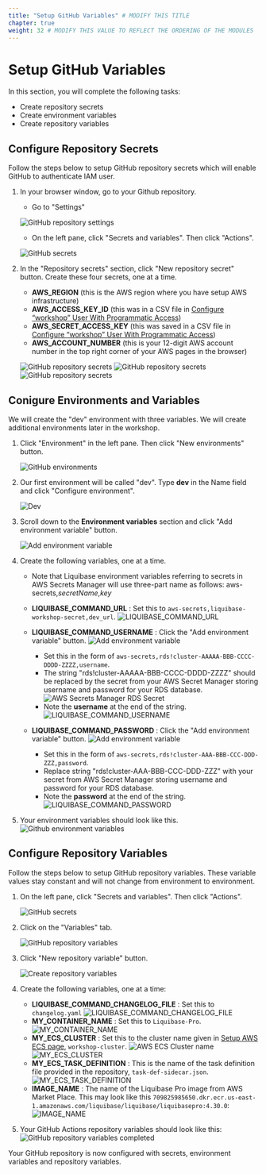 ```yaml
---
title: "Setup GitHub Variables" # MODIFY THIS TITLE
chapter: true
weight: 32 # MODIFY THIS VALUE TO REFLECT THE ORDERING OF THE MODULES
---
```


# Setup GitHub Variables 

In this section, you will complete the following tasks:

* Create repository secrets
* Create environment variables
* Create repository variables

## Configure Repository Secrets

Follow the steps below to setup GitHub repository secrets which will enable GitHub to authenticate IAM user.

1. In your browser window, go to your Github repository. 

    * Go to "Settings"

    ![GitHub repository settings](/images/lab1_setup_liquibase/github_settings_1.png?width=800px&classes=border,shadow)

    * On the left pane, click "Secrets and variables". Then click "Actions".

    ![GitHub secrets](/images/lab1_setup_liquibase/github_secrets_1.png?width=400px&classes=border,shadow)

1. In the "Repository secrets" section, click "New repository secret" button. Create these four secrets, one at a time.

    * __AWS_REGION__ (this is the AWS region where you have setup AWS infrastructure)
    * __AWS_ACCESS_KEY_ID__ (this was in a CSV file in [Configure “workshop” User With Programmatic Access](../020_self_guided_setup/021_setupawsaccount.html)) 
    * __AWS_SECRET_ACCESS_KEY__ (this was saved in a CSV file in [Configure “workshop” User With Programmatic Access](../020_self_guided_setup/021_setupawsaccount.html))
    * __AWS_ACCOUNT_NUMBER__ (this is your 12-digit AWS account number in the top right corner of your AWS pages in the browser)

    ![GitHub repository secrets](/images/lab1_setup_liquibase/github_secrets_2.png?width=800px&classes=border,shadow)
    ![GitHub repository secrets](/images/lab1_setup_liquibase/github_secrets_3.png?width=600px&classes=border,shadow)
    ![GitHub repository secrets](/images/lab1_setup_liquibase/github_secrets_4.png?width=600px&classes=border,shadow)

## Conigure Environments and Variables

We will create the "dev" environment with three variables. We will create additional environments later in the workshop.

1. Click "Environment" in the left pane. Then click "New environments" button.

    ![GitHub environments](/images/lab1_setup_liquibase/github_environments_1.png?width=800px&classes=border,shadow)

1. Our first environment will be called "dev". Type __dev__ in the Name field and click "Configure environment".

    ![Dev](/images/lab1_setup_liquibase/github_environments_dev_1.png?width=800px&classes=border,shadow)

1. Scroll down to the __Environment variables__ section and click "Add environment variable" button.

    ![Add environment variable](/images/lab1_setup_liquibase/github_environments_dev_2.png?width=600px&classes=border,shadow)

1. Create the following variables, one at a time. 
    * Note that Liquibase environment variables referring to secrets in AWS Secrets Manager will use three-part name as follows: aws-secrets,_secretName_,_key_

    * __LIQUIBASE_COMMAND_URL__ : Set this to `aws-secrets,liquibase-workshop-secret,dev_url`.
        ![LIQUIBASE_COMMAND_URL](/images/lab1_setup_liquibase/github_environment_var_1.png?width=600px&classes=border,shadow)
    * __LIQUIBASE_COMMAND_USERNAME__ : Click the "Add environment variable" button.
        ![Add environment variable](/images/lab1_setup_liquibase/github_environment_var_2.png?width=600px&classes=border,shadow)
        * Set this in the form of `aws-secrets,rds!cluster-AAAAA-BBB-CCCC-DDDD-ZZZZ,username`.
        * The string "rds!cluster-AAAAA-BBB-CCCC-DDDD-ZZZZ" should be replaced by the secret from your AWS Secret Manager storing username and password for your RDS database.
        ![AWS Secrets Manager RDS Secret](/images/lab1_setup_liquibase/aws_secrets_manager_done.png?width=600px&classes=border,shadow)
        * Note the __username__ at the end of the string.
        ![LIQUIBASE_COMMAND_USERNAME](/images/lab1_setup_liquibase/github_environment_var_3.png?width=600px&classes=border,shadow)
    * __LIQUIBASE_COMMAND_PASSWORD__ : Click the "Add environment variable" button.
        ![Add environment variable](/images/lab1_setup_liquibase/github_environment_var_4.png?width=600px&classes=border,shadow)
        * Set this in the form of  `aws-secrets,rds!cluster-AAA-BBB-CCC-DDD-ZZZ,password`. 
        * Replace string "rds!cluster-AAA-BBB-CCC-DDD-ZZZ" with your secret from AWS Secret Manager storing username and password for your RDS database.
        * Note the __password__ at the end of the string.
        ![LIQUIBASE_COMMAND_PASSWORD](/images/lab1_setup_liquibase/github_environment_var_5.png?width=600px&classes=border,shadow)

1. Your environment variables should look like this.
    ![Github environment variables](/images/lab1_setup_liquibase/github_environment_var_6.png?width=600px&classes=border,shadow)



## Configure Repository Variables

Follow the steps below to setup GitHub repository variables. These variable values stay constant and will not change from environment to environment.

1. On the left pane, click "Secrets and variables". Then click "Actions".

    ![GitHub secrets](/images/lab1_setup_liquibase/github_secrets_1.png?width=400px&classes=border,shadow)

1. Click on the "Variables" tab.

    ![GitHub repository variables](/images/lab1_setup_liquibase/github_variables_1.png?width=600px&classes=border,shadow)

1. Click "New repository variable" button.

    ![Create repository variables](/images/lab1_setup_liquibase/github_variables_2.png?width=600px&classes=border,shadow)

1. Create the following variables, one at a time:
    * __LIQUIBASE_COMMAND_CHANGELOG_FILE__ : Set this to `changelog.yaml`
        ![LIQUIBASE_COMMAND_CHANGELOG_FILE](/images/lab1_setup_liquibase/github_variables_3.png?width=600px&classes=border,shadow)
    * __MY_CONTAINER_NAME__ : Set this to `Liquibase-Pro`.
        ![MY_CONTAINER_NAME](/images/lab1_setup_liquibase/github_variables_7.png?width=600px&classes=border,shadow)
    * __MY_ECS_CLUSTER__ : Set this to the cluster name given in [Setup AWS ECS page](../020_self_guided_setup/025_setupawsecs.html), `workshop-cluster`.
        ![AWS ECS Cluster name](/images/lab1_setup_liquibase/aws_ecs_cluster_name.png?width=600px&classes=border,shadow)
        ![MY_ECS_CLUSTER](/images/lab1_setup_liquibase/github_variables_8.png?width=600px&classes=border,shadow)
    * __MY_ECS_TASK_DEFINITION__ : This is the name of the task definition file provided in the repository, `task-def-sidecar.json`. 
        ![MY_ECS_TASK_DEFINITION](/images/lab1_setup_liquibase/github_variables_9.png?width=600px&classes=border,shadow)
    * __IMAGE_NAME__ : The name of the Liquibase Pro image from AWS Market Place. This may look like this `709825985650.dkr.ecr.us-east-1.amazonaws.com/liquibase/liquibase/liquibasepro:4.30.0`:
        ![IMAGE_NAME](/images/lab1_setup_liquibase/github_variables_10.png?width=600px&classes=border,shadow)

1. Your GitHub Actions repository variables should look like this:
    ![GitHub repository variables completed](/images/lab1_setup_liquibase/github_variables_11.png?width=600px&classes=border,shadow)

Your GitHub repository is now configured with secrets, environment variables and repository variables. 

